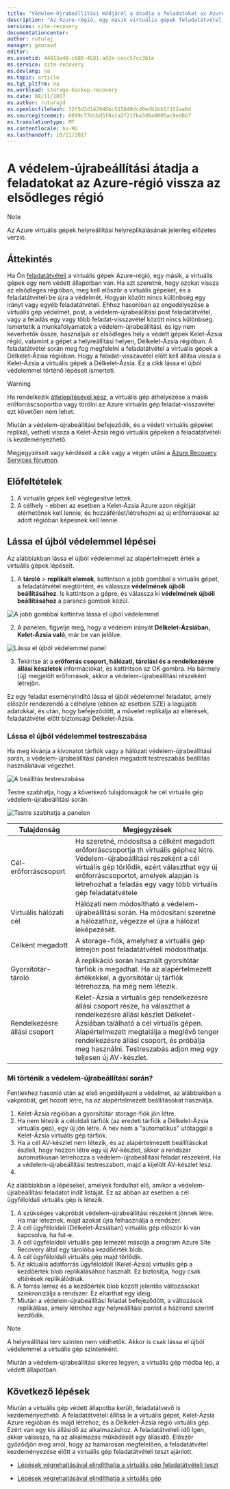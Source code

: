 ```yaml
---
title: "Védelem-Újrabeállítási módjáról a átadja a feladatokat az Azure virtuális gépek vissza az Azure-régiót |} Microsoft Docs"
description: "Az Azure-régió, egy másik virtuális gépek feladatátvétel után a Azure Site Recovery segítségével visszafelé gépek védelmére. A lépéseket a védelem-újrabeállítási újra a feladatátvétel előtt módjáról további információt."
services: site-recovery
documentationcenter: 
author: ruturaj
manager: gauravd
editor: 
ms.assetid: 44813a48-c680-4581-a92e-cecc57cc3b1e
ms.service: site-recovery
ms.devlang: na
ms.topic: article
ms.tgt_pltfrm: na
ms.workload: storage-backup-recovery
ms.date: 08/11/2017
ms.author: ruturajd
ms.openlocfilehash: 32f5d2d142940bc515849dcd0edb1bb1f152aa6d
ms.sourcegitcommit: 6699c77dcbd5f8a1a2f21fba3d0a0005ac9ed6b7
ms.translationtype: MT
ms.contentlocale: hu-HU
ms.lasthandoff: 10/11/2017
---
```

# <a name="reprotect-from-failed-over-azure-region-back-to-primary-region"></a>A védelem-újrabeállítási átadja a feladatokat az Azure-régió vissza az elsődleges régió



>[!NOTE]
>
> Az Azure virtuális gépek helyreállítási helyreplikálásának jelenleg előzetes verzió.


## <a name="overview"></a>Áttekintés
Ha Ön [feladatátvételi](site-recovery-failover.md) a virtuális gépek Azure-régió, egy másik, a virtuális gépek egy nem védett állapotban van. Ha azt szeretné, hogy azokat vissza az elsődleges régióban, meg kell először a virtuális gépeket, és a feladatátvételi be újra a védelmét. Hogyan között nincs különbség egy irányt vagy egyéb feladatátvételi. Ehhez hasonlóan az engedélyezése a virtuális gép védelmét, post, a védelem-újrabeállítási post feladatátvétel, vagy a feladás egy vagy több feladat-visszavétel között nincs különbség.
Ismertetik a munkafolyamatok a védelem-újrabeállítási, és így nem keverhetők össze, használjuk az elsődleges hely a védett gépek Kelet-Ázsia régió, valamint a gépet a helyreállítási helyen, Délkelet-Ázsia régióban. A feladatátvétel során meg fog megfelelni a feladatátvétel a virtuális gépek a Délkelet-Ázsia régióban. Hogy a feladat-visszavétel előtt kell állítsa vissza a Kelet-Ázsia a virtuális gépek a Délkelet-Ázsia. Ez a cikk lássa el újból védelemmel történő lépéseit ismerteti.

> [!WARNING]
> Ha rendelkezik [áttelepítésével kész](site-recovery-migrate-to-azure.md#what-do-we-mean-by-migration), a virtuális gép áthelyezése a másik erőforráscsoportba vagy törölni az Azure virtuális gép feladat-visszavétel ezt követően nem lehet.

Miután a védelem-újrabeállítási befejeződik, és a védett virtuális gépeket replikál, vetheti vissza a Kelet-Ázsia régió virtuális gépeken a feladatátvételi is kezdeményezhető.

Megjegyzéseit vagy kérdéseit a cikk vagy a végén utáni a [Azure Recovery Services fórumon](https://social.msdn.microsoft.com/forums/azure/home?forum=hypervrecovmgr).

## <a name="prerequisites"></a>Előfeltételek
1. A virtuális gépek kell véglegesítve lettek.
2. A célhely - ebben az esetben a Kelet-Ázsia Azure azon régióját elérhetőnek kell lennie, és hozzáférést/létrehozni az új erőforrásokat az adott régióban képesnek kell lennie.

## <a name="steps-to-reprotect"></a>Lássa el újból védelemmel lépései

Az alábbiakban lássa el újból védelemmel az alapértelmezett érték a virtuális gépek lépéseit.

1. A **tároló** > **replikált elemek**, kattintson a jobb gombbal a virtuális gépet, a feladatátvétel megtörtént, és válassza **védelmének újbóli beállításához**. Is kattintson a gépre, és válassza ki **védelmének újbóli beállításához** a parancs gombok közül.

![A jobb gombbal kattintva lássa el újból védelemmel](./media/site-recovery-how-to-reprotect-azure-to-azure/reprotect.png)

2. A panelen, figyelje meg, hogy a védelem irányát **Délkelet-Ázsiában, Kelet-Ázsia való**, már be van jelölve.

![Lássa el újból védelemmel panel](./media/site-recovery-how-to-reprotect-azure-to-azure/reprotectblade.png)

3. Tekintse át a **erőforrás csoport, hálózati, tárolási és a rendelkezésre állási készletek** információkat, és kattintson az OK gombra. Ha bármely (új) megjelölt erőforrások, akkor a védelem-újrabeállítási részeként létrejön.

Ez egy feladat eseményindító lássa el újból védelemmel feladatot, amely először rendezendő a célhelyre (ebben az esetben SZE) a legújabb adatokkal, és után, hogy befejeződött, a művelet replikálja az eltérések, feladatátvétel előtt biztonsági Délkelet-Ázsia.

### <a name="reprotect-customization"></a>Lássa el újból védelemmel testreszabása
Ha meg kívánja a kivonatot tárfiók vagy a hálózati védelem-újrabeállítási során, a védelem-újrabeállítási panelen megadott testreszabás beállítás használatával végezhet.

![A beállítás testreszabása](./media/site-recovery-how-to-reprotect-azure-to-azure/customize.png)

Testre szabhatja, hogy a következő tulajdonságok he cél virtuális gép védelem-újrabeállítási során.

![Testre szabhatja a panelen](./media/site-recovery-how-to-reprotect-azure-to-azure/customizeblade.png)

|Tulajdonság |Megjegyzések  |
|---------|---------|
|Cél-erőforráscsoport     | Ha szeretné, módosítsa a célként megadott erőforráscsoportja th virtuális géphez létre. Védelem-újrabeállítási részeként a cél virtuális gép törlődik, ezért választhat egy új erőforráscsoportot, amelyek alapján is létrehozhat a feladás egy vagy több virtuális gép feladatátvétele         |
|Virtuális hálózati cél     | Hálózati nem módosítható a védelem-újrabeállítási során. Ha módosítani szeretné a hálózathoz, végezze el újra a hálózat leképezését.         |
|Célként megadott     | A storage-fiók, amelyhez a virtuális gép létrejön post feladatátvételi módosíthatja.         |
|Gyorsítótár-tároló     | A replikáció során használt gyorsítótár tárfiók is megadhat. Ha az alapértelmezett értékekkel, a gyorsítótár új tárfiók létrehozza, ha még nem létezik.         |
|Rendelkezésre állási csoport     |Kelet-Ázsia a virtuális gép rendelkezésre állási csoport része, ha választhat a rendelkezésre állási készlet Délkelet-Ázsiában található a cél virtuális gépen. Alapértelmezett megtalálja a meglévő tenger rendelkezésre állási csoport, és próbálja meg használni. Testreszabás adjon meg egy teljesen új AV-készlet.         |


### <a name="what-happens-during-reprotect"></a>Mi történik a védelem-újrabeállítási során?

Fentiekhez hasonló után az első engedélyezni a védelmet, az alábbiakban a vakpróbát, get hozott létre, ha az alapértelmezett beállításokat használja.
1. Kelet-Ázsia régióban a gyorsítótár storage-fiók jön létre.
2. Ha nem létezik a céloldali tárfiók (az eredeti tárfiók a Délkelet-Ázsia virtuális gép), egy új jön létre. A név nem a "automatikus" utótaggal a Kelet-Ázsia virtuális gép tárfiók.
3. Ha a cél AV-készlet nem létezik, és az alapértelmezett beállításokat észleli, hogy hozzon létre egy új AV-készlet, akkor a rendszer automatikusan létrehozza a védelem-újrabeállítási feladat részeként. Ha a védelem-újrabeállítási testreszabott, majd a kijelölt AV-készlet lesz.
4.

Az alábbiakban a lépéseket, amelyek fordulhat elő, amikor a védelem-újrabeállítási feladatot indít listáját. Ez az abban az esetben a cél ügyféloldali virtuális gép is létezik.

1. A szükséges vakpróbát védelem-újrabeállítási részeként jönnek létre. Ha már léteznek, majd azokat újra felhasználja a rendszer.
2. A cél ügyféloldali (Délkelet-Ázsiában) virtuális gép először ki van kapcsolva, ha fut-e.
3. A cél ügyféloldali virtuális gép lemezét másolja a program Azure Site Recovery által egy tárolóba kezdőérték blob.
4. A cél ügyféloldali virtuális gép majd törlődik.
5. Az aktuális adatforrás ügyféloldali (Kelet-Ázsia) virtuális gép a kezdőérték blob replikálásához használt. Ez biztosítja, hogy csak eltérések replikálódnak.
6. A forrás lemez és a kezdőérték blob között jelentős változásokat szinkronizálja a rendszer. Ez eltarthat egy ideig.
7. Miután a védelem-újrabeállítási feladat befejeződött, a változások replikálása, amely létrehoz egy helyreállítási pontot a házirend szerint kezdődik.

> [!NOTE]
> A helyreállítási terv szinten nem védhetők. Akkor is csak lássa el újból védelemmel a virtuális gép szintenként.

Miután a védelem-újrabeállítási sikeres legyen, a virtuális gép módba lép, a védett állapotban.

## <a name="next-steps"></a>Következő lépések

Miután a virtuális gép védett állapotba került, feladatátvevő is kezdeményezhető. A feladatátvételi állítsa le a virtuális gépet, Kelet-Ázsia Azure régióban és majd létrehoz, és a Délkelet-Ázsia régió virtuális gép. Ezért van egy kis állásidő az alkalmazáshoz. A feladatátvételi idő Igen, akkor válassza, ha az alkalmazás működését egy állásidő. Először győződjön meg arról, hogy az hamarosan megfelelően, a feladatátvétel kezdeményezése előtt a virtuális gép feladatátvételi teszt ajánlott.

-   [Lépések végrehajtásával elindíthatja a virtuális gép feladatátvételi teszt](site-recovery-test-failover-to-azure.md)

-   [Lépések végrehajtásával elindíthatja a virtuális gép](site-recovery-failover.md)
